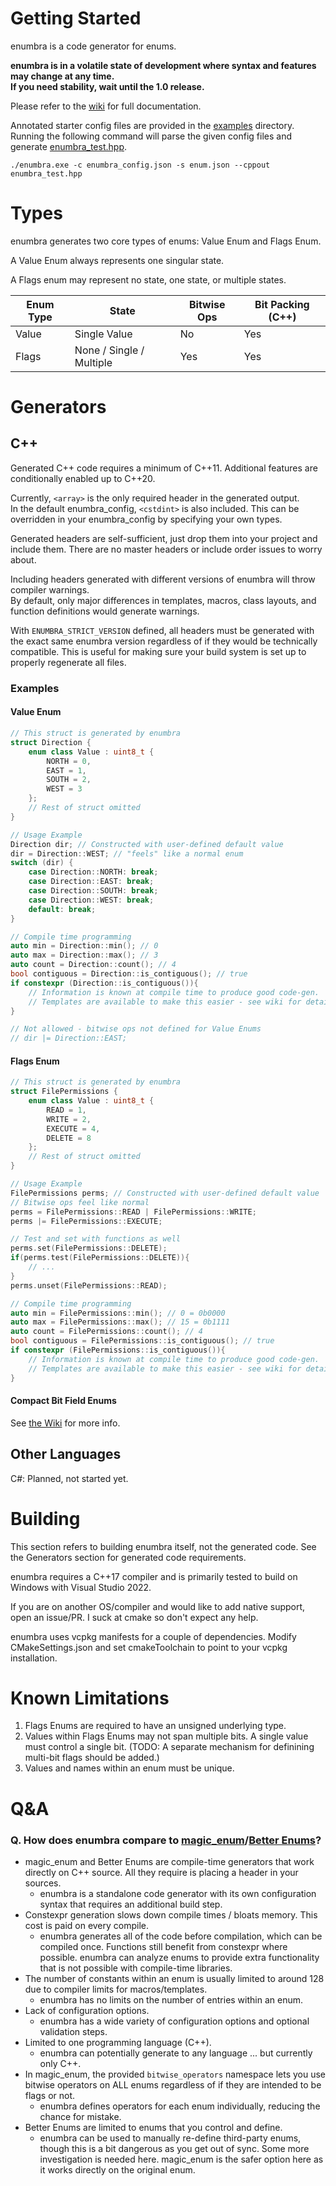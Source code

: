 # Getting Started

enumbra is a code generator for enums.

**enumbra is in a volatile state of development where syntax and features may change at any time.  
If you need stability, wait until the 1.0 release.**

Please refer to the [wiki](https://github.com/Scaless/enumbra/wiki) for full documentation.  

Annotated starter config files are provided in the [examples](/examples/) directory.  
Running the following command will parse the given config files and generate [enumbra_test.hpp](/examples/enumbra_test.hpp).  
```
./enumbra.exe -c enumbra_config.json -s enum.json --cppout enumbra_test.hpp
```

# Types
enumbra generates two core types of enums: Value Enum and Flags Enum.  

A Value Enum always represents one singular state.  

A Flags enum may represent no state, one state, or multiple states.

| Enum Type | State | Bitwise Ops | Bit Packing (C++) |
| --- | --- | --- | --- |
| Value | Single Value | No | Yes |
| Flags | None / Single / Multiple | Yes | Yes |


# Generators

## C++
Generated C++ code requires a minimum of C++11. Additional features are conditionally enabled up to C++20.  

Currently, `<array>` is the only required header in the generated output.  
In the default enumbra_config, `<cstdint>` is also included. This can be overridden in your enumbra_config by specifying your own types.  

Generated headers are self-sufficient, just drop them into your project and include them. There are no master headers or include order issues to worry about.

Including headers generated with different versions of enumbra will throw compiler warnings.  
By default, only major differences in templates, macros, class layouts, and function definitions would generate warnings.

With `ENUMBRA_STRICT_VERSION` defined, all headers must be generated with the exact same enumbra version regardless of if they would be technically compatible. This is useful for making sure your build system is set up to properly regenerate all files.  

### Examples

#### Value Enum

```c++
// This struct is generated by enumbra
struct Direction {
    enum class Value : uint8_t {
        NORTH = 0,
        EAST = 1,
        SOUTH = 2,
        WEST = 3
    };
    // Rest of struct omitted
}

// Usage Example
Direction dir; // Constructed with user-defined default value
dir = Direction::WEST; // "feels" like a normal enum
switch (dir) {
    case Direction::NORTH: break;
    case Direction::EAST: break;
    case Direction::SOUTH: break;
    case Direction::WEST: break;
    default: break;
}

// Compile time programming
auto min = Direction::min(); // 0
auto max = Direction::max(); // 3 
auto count = Direction::count(); // 4
bool contiguous = Direction::is_contiguous(); // true
if constexpr (Direction::is_contiguous()){
    // Information is known at compile time to produce good code-gen. 
    // Templates are available to make this easier - see wiki for details
}

// Not allowed - bitwise ops not defined for Value Enums
// dir |= Direction::EAST;
```

#### Flags Enum

```c++
// This struct is generated by enumbra
struct FilePermissions {
    enum class Value : uint8_t {
        READ = 1,
        WRITE = 2,
        EXECUTE = 4,
        DELETE = 8
    };
    // Rest of struct omitted
}

// Usage Example
FilePermissions perms; // Constructed with user-defined default value
// Bitwise ops feel like normal
perms = FilePermissions::READ | FilePermissions::WRITE;
perms |= FilePermissions::EXECUTE; 

// Test and set with functions as well
perms.set(FilePermissions::DELETE);
if(perms.test(FilePermissions::DELETE)){
    // ...
}
perms.unset(FilePermissions::READ);

// Compile time programming
auto min = FilePermissions::min(); // 0 = 0b0000
auto max = FilePermissions::max(); // 15 = 0b1111
auto count = FilePermissions::count(); // 4
bool contiguous = FilePermissions::is_contiguous(); // true
if constexpr (FilePermissions::is_contiguous()){
    // Information is known at compile time to produce good code-gen. 
    // Templates are available to make this easier - see wiki for details
}

```

#### Compact Bit Field Enums

See [the Wiki](https://github.com/Scaless/enumbra/wiki/CPP-Packed-Enums) for more info.

## Other Languages
C#: Planned, not started yet.  


# Building
This section refers to building enumbra itself, not the generated code. See the Generators section for generated code requirements.

enumbra requires a C++17 compiler and is primarily tested to build on Windows with Visual Studio 2022. 

If you are on another OS/compiler and would like to add native support, open an issue/PR. I suck at cmake so don't expect any help.

enumbra uses vcpkg manifests for a couple of dependencies. Modify CMakeSettings.json and set cmakeToolchain to point to your vcpkg installation.

# Known Limitations
1. Flags Enums are required to have an unsigned underlying type.
2. Values within Flags Enums may not span multiple bits. A single value must control a single bit. (TODO: A separate mechanism for definining multi-bit flags should be added.)
3. Values and names within an enum must be unique.

# Q&A

### Q. How does enumbra compare to [magic_enum](https://github.com/Neargye/magic_enum)/[Better Enums](http://aantron.github.io/better-enums/index.html)?

* magic_enum and Better Enums are compile-time generators that work directly on C++ source. All they require is placing a header in your sources.
  * enumbra is a standalone code generator with its own configuration syntax that requires an additional build step.
* Constexpr generation slows down compile times / bloats memory. This cost is paid on every compile.
  * enumbra generates all of the code before compilation, which can be compiled once. Functions still benefit from constexpr where possible. enumbra can analyze enums to provide extra functionality that is not possible with compile-time libraries.
* The number of constants within an enum is usually limited to around 128 due to compiler limits for macros/templates.
  * enumbra has no limits on the number of entries within an enum.
* Lack of configuration options.
  * enumbra has a wide variety of configuration options and optional validation steps.
* Limited to one programming language (C++).
  * enumbra can potentially generate to any language ... but currently only C++.
* In magic_enum, the provided `bitwise_operators` namespace lets you use bitwise operators on ALL enums regardless of if they are intended to be flags or not.
  * enumbra defines operators for each enum individually, reducing the chance for mistake.
* Better Enums are limited to enums that you control and define.
  * enumbra can be used to manually re-define third-party enums, though this is a bit dangerous as you get out of sync. Some more investigation is needed here. magic_enum is the safer option here as it works directly on the original enum.
